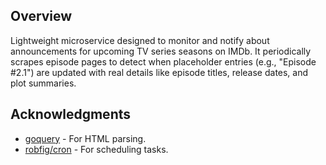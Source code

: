 ## Overview
Lightweight microservice designed to monitor and notify about announcements for upcoming TV series seasons on IMDb. It periodically scrapes episode pages to detect when placeholder entries (e.g., "Episode #2.1") are updated with real details like episode titles, release dates, and plot summaries.

## Acknowledgments

*   [goquery](https://github.com/PuerkitoBio/goquery) - For HTML parsing.
*   [robfig/cron](https://github.com/robfig/cron/v3) - For scheduling tasks.
